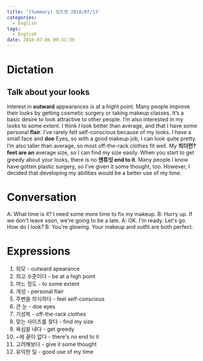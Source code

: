 ```yaml
---
title: '[Summary] 입트영 2018/07/13'
categories:
  - English
tags:
  - English
date: 2018-07-06 09:31:39
---
```


# Dictation
## Talk about your looks
Interest in **outward** appearances is at a hight point. Many people improve their looks by getting cosmetic surgery or taking makeup classes. It’s a basic desire to look attractive to other people. I’m also interested in my looks to some extent. I think I look better than average, and that I have some personal **flair**. I’ve rarely felt self-conscious because of my looks. I have a small face and **doe** Eyes, so with a good makeup job, I can look quite pretty. I’m also taller than average, so most off-the-rack clothes fit well. My **픠더런? feet are an** average size, so I can find my size easily. When you start to get greedy about your looks, there is no **엔튜잇 end to it**. Many people I know have gotten plastic surgery, so I've given it some thought, too. However, I decided that developing my abilities would be a better use of my time.

# Conversation
A: What time is it? I need some more time to fix my makeup.
B: Hurry up. If we don't leave soon, we're going to be a late.
A: OK. I'm ready. Let's go. How do I look?
B: You're glowing. Your makeup and outfit are both perfect.

# Expressions
1. 외모 - outward apearance
2. 최고 수준이다 - be at a high point
3. 어느 정도 - to some extent
4. 개성 - personal flair
5. 주변을 의식하다 - feel self-conscious
6. 큰 눈 - doe eyes
7. 기성복 - off-the-rack clothes
8. 맞는 사이즈를 찾다 - find my size
9. 욕심을 내다 - get greedy
10. ~에 끝이 없다 - there's no end to it
11. 고려해보다 - give it some thought
12. 유익한 일 - good use of my time